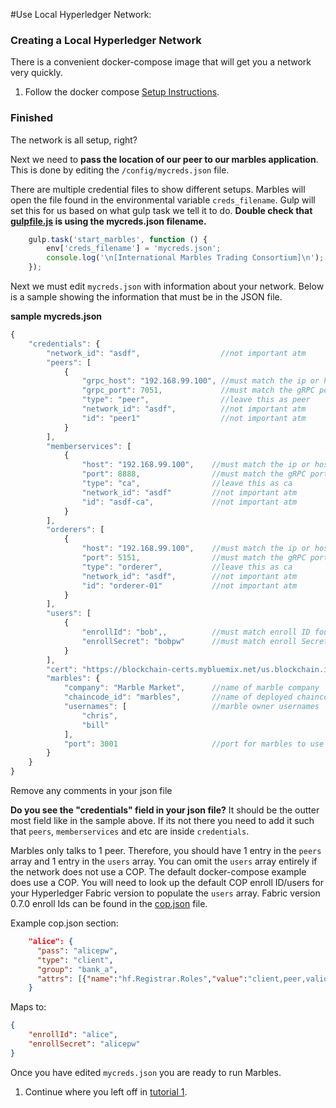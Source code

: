 #Use Local Hyperledger Network:

### Creating a Local Hyperledger Network
There is a convenient docker-compose image that will get you a network very quickly.

1. Follow the docker compose [Setup Instructions](https://github.com/IBM-Blockchain/connectathon).

### Finished
The network is all setup, right?

Next we need to **pass the location of our peer to our marbles application**.
This is done by editing the `/config/mycreds.json` file.

There are multiple credential files to show different setups. 
Marbles will open the file found in the environmental variable `creds_filename`. 
Gulp will set this for us based on what gulp task we tell it to do. 
**Double check that [gulpfile.js](../gulpfile.js#L67) is using the mycreds.json filename.** 

```js
	gulp.task('start_marbles', function () {
		env['creds_filename'] = 'mycreds.json';
		console.log('\n[International Marbles Trading Consortium]\n');
	});
```

Next we must edit `mycreds.json` with information about your network.
Below is a sample showing the information that must be in the JSON file. 

__sample mycreds.json__

```js
{
    "credentials": {
        "network_id": "asdf",                  //not important atm
        "peers": [
            {
                "grpc_host": "192.168.99.100", //must match the ip or hostname of your peer
                "grpc_port": 7051,             //must match the gRPC port on your peer
                "type": "peer",                //leave this as peer
                "network_id": "asdf",          //not important atm
                "id": "peer1"                  //not important atm
            }
        ],
        "memberservices": [
            {
                "host": "192.168.99.100",    //must match the ip or hostname of your peer
                "port": 8888,                //must match the gRPC port on your peer
                "type": "ca",                //leave this as ca
                "network_id": "asdf"         //not important atm
				"id": "asdf-ca",             //not important atm
            }
        ],
        "orderers": [
            {
                "host": "192.168.99.100",    //must match the ip or hostname of your peer
                "port": 5151,                //must match the gRPC port on your peer
                "type": "orderer",           //leave this as ca
                "network_id": "asdf",        //not important atm
                "id": "orderer-01"           //not important atm
            }
        ],
        "users": [
            {
                "enrollId": "bob",,          //must match enroll ID found in COP
                "enrollSecret": "bobpw"      //must match enroll Secret found in COP
            }
        ],
        "cert": "https://blockchain-certs.mybluemix.net/us.blockchain.ibm.com.cert",
        "marbles": {
            "company": "Marble Market",      //name of marble company
            "chaincode_id": "marbles",       //name of deployed chaincode
            "usernames": [                   //marble owner usernames
                "chris",
                "bill"
            ],
            "port": 3001                     //port for marbles to use
        }
    }
}
```

Remove any comments in your json file

**Do you see the "credentials" field in your json file?** 
It should be the outter most field like in the sample above. 
If its not there you need to add it such that `peers`, `memberservices` and etc are inside `credentials`.

Marbles only talks to 1 peer. 
Therefore, you should have 1 entry in the `peers` array and 1 entry in the `users` array. 
You can omit the `users` array entirely if the network does not use a COP. 
The default docker-compose example does use a COP. 
You will need to look up the default COP enroll ID/users for your Hyperledger Fabric version to populate the `users` array. 
Fabric version 0.7.0 enroll Ids can be found in the [cop.json](https://github.com/hyperledger/fabric-cop/blob/master/docker/fabric-cop/cop.json) file.

Example cop.json section:

```json
	"alice": {
      "pass": "alicepw",
      "type": "client",
      "group": "bank_a",
      "attrs": [{"name":"hf.Registrar.Roles","value":"client,peer,validator,auditor"}, {"name":"hf.Registrar.DelegateRoles", "value": "client"}]
    }
```

Maps to:

```json
{
	"enrollId": "alice",
	"enrollSecret": "alicepw"
}
```

Once you have edited `mycreds.json` you are ready to run Marbles. 

1. Continue where you left off in [tutorial 1](./tutorial_part1.md#hostmarbles).

